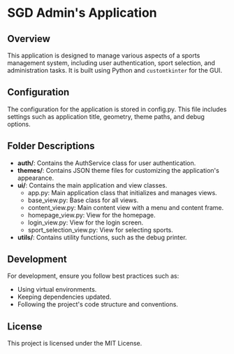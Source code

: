 # SGD Admin's Application

## Overview
This application is designed to manage various aspects of a sports management system, including user authentication, sport selection, and administration tasks. It is built using Python and `customtkinter` for the GUI.

## Configuration
The configuration for the application is stored in config.py. This file includes settings such as application title, geometry, theme paths, and debug options.

## Folder Descriptions
- **auth/**: Contains the AuthService class for user authentication.
- **themes/**: Contains JSON theme files for customizing the application's appearance.
- **ui/**: Contains the main application and view classes.
  - app.py: Main application class that initializes and manages views.
  - base_view.py: Base class for all views.
  - content_view.py: Main content view with a menu and content frame.
  - homepage_view.py: View for the homepage.
  - login_view.py: View for the login screen.
  - sport_selection_view.py: View for selecting sports. 
- **utils/**: Contains utility functions, such as the debug printer.

## Development
For development, ensure you follow best practices such as:

- Using virtual environments.
- Keeping dependencies updated.
- Following the project's code structure and conventions.

## License
This project is licensed under the MIT License.